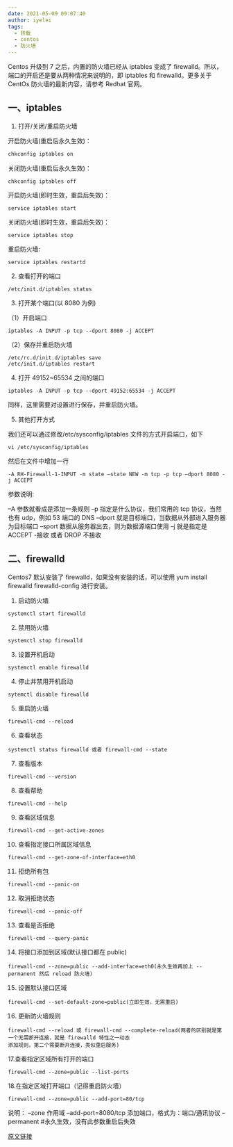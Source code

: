 ```yaml
---
date: 2021-05-09 09:07:40
author: iyelei
tags:
  - 转载
  - centos
  - 防火墙
---
```


Centos 升级到 7 之后，内置的防火墙已经从 iptables 变成了 firewalld。所以，端口的开启还是要从两种情况来说明的，即 iptables 和 firewalld。更多关于 CentOs 防火墙的最新内容，请参考 Redhat 官网。

## 一、iptables

1. 打开/关闭/重启防火墙

开启防火墙(重启后永久生效)：

```sh
chkconfig iptables on
```

关闭防火墙(重启后永久生效)：

```
chkconfig iptables off
```

开启防火墙(即时生效，重启后失效)：

```
service iptables start
```

关闭防火墙(即时生效，重启后失效)：

```
service iptables stop
```

重启防火墙:

```
service iptables restartd
```

2. 查看打开的端口

```
/etc/init.d/iptables status
```

3. 打开某个端口(以 8080 为例)

（1）开启端口

```
iptables -A INPUT -p tcp --dport 8080 -j ACCEPT
```

（2）保存并重启防火墙

```
/etc/rc.d/init.d/iptables save
/etc/init.d/iptables restart
```

4. 打开 49152~65534 之间的端口

```
iptables -A INPUT -p tcp --dport 49152:65534 -j ACCEPT
```

同样，这里需要对设置进行保存，并重启防火墙。

5. 其他打开方式

我们还可以通过修改/etc/sysconfig/iptables 文件的方式开启端口，如下

```
vi /etc/sysconfig/iptables
```

然后在文件中增加一行

```
-A RH-Firewall-1-INPUT -m state –state NEW -m tcp -p tcp –dport 8080 -j ACCEPT
```

参数说明:

–A 参数就看成是添加一条规则
–p 指定是什么协议，我们常用的 tcp 协议，当然也有 udp，例如 53 端口的 DNS
–dport 就是目标端口，当数据从外部进入服务器为目标端口
–sport 数据从服务器出去，则为数据源端口使用
–j 就是指定是 ACCEPT -接收 或者 DROP 不接收

## 二、firewalld

Centos7 默认安装了 firewalld，如果没有安装的话，可以使用 yum install firewalld firewalld-config 进行安装。

1. 启动防火墙

```
systemctl start firewalld
```

2. 禁用防火墙

```
systemctl stop firewalld
```

3. 设置开机启动

```
systemctl enable firewalld
```

4. 停止并禁用开机启动

```
sytemctl disable firewalld
```

5. 重启防火墙

```
firewall-cmd --reload
```

6. 查看状态

```
systemctl status firewalld 或者 firewall-cmd --state
```

7. 查看版本

```
firewall-cmd --version
```

8. 查看帮助

```
firewall-cmd --help
```

9. 查看区域信息

```
firewall-cmd --get-active-zones
```

10. 查看指定接口所属区域信息

```
firewall-cmd --get-zone-of-interface=eth0
```

11. 拒绝所有包

```
firewall-cmd --panic-on
```

12. 取消拒绝状态

```
firewall-cmd --panic-off
```

13. 查看是否拒绝

```
firewall-cmd --query-panic
```

14. 将接口添加到区域(默认接口都在 public)

```
firewall-cmd --zone=public --add-interface=eth0(永久生效再加上 --permanent 然后 reload 防火墙)
```

15. 设置默认接口区域

```
firewall-cmd --set-default-zone=public(立即生效，无需重启)
```

16. 更新防火墙规则

```
firewall-cmd --reload 或 firewall-cmd --complete-reload(两者的区别就是第一个无需断开连接，就是 firewalld 特性之一动态
添加规则，第二个需要断开连接，类似重启服务)
```

17.查看指定区域所有打开的端口

```
firewall-cmd --zone=public --list-ports
```

18.在指定区域打开端口（记得重启防火墙）

```
firewall-cmd --zone=public --add-port=80/tcp
```

说明：
–zone 作用域
–add-port=8080/tcp 添加端口，格式为：端口/通讯协议
–permanent #永久生效，没有此参数重启后失效

[原文链接](https://blog.csdn.net/u011846257/article/details/54707864)
